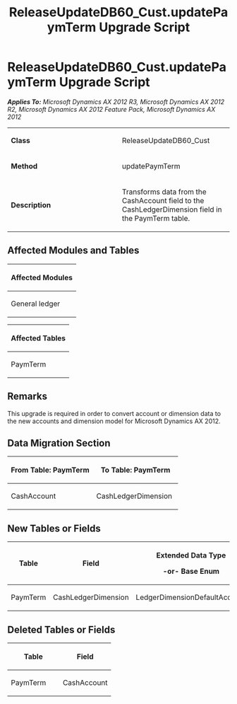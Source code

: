 ﻿---
title: ReleaseUpdateDB60_Cust.updatePaymTerm Upgrade Script
TOCTitle: ReleaseUpdateDB60_Cust.updatePaymTerm Upgrade Script
ms:assetid: 832cb081-9c6d-ddf9-94a9-ff6f1f2ba36f
ms:mtpsurl: https://msdn.microsoft.com/en-us/library/JJ685968(v=AX.60)
ms:contentKeyID: 49709421
ms.date: 05/18/2015
mtps_version: v=AX.60
---

# ReleaseUpdateDB60\_Cust.updatePaymTerm Upgrade Script 


_**Applies To:** Microsoft Dynamics AX 2012 R3, Microsoft Dynamics AX 2012 R2, Microsoft Dynamics AX 2012 Feature Pack, Microsoft Dynamics AX 2012_

<table>
<colgroup>
<col style="width: 50%" />
<col style="width: 50%" />
</colgroup>
<tbody>
<tr class="odd">
<td><p><strong>Class</strong></p></td>
<td><p>ReleaseUpdateDB60_Cust</p></td>
</tr>
<tr class="even">
<td><p><strong>Method</strong></p></td>
<td><p>updatePaymTerm</p></td>
</tr>
<tr class="odd">
<td><p><strong>Description</strong></p></td>
<td><p>Transforms data from the CashAccount field to the CashLedgerDimension field in the PaymTerm table.</p></td>
</tr>
</tbody>
</table>


## Affected Modules and Tables

<table>
<colgroup>
<col style="width: 100%" />
</colgroup>
<thead>
<tr class="header">
<th><p>Affected Modules</p></th>
</tr>
</thead>
<tbody>
<tr class="odd">
<td><p>General ledger</p></td>
</tr>
</tbody>
</table>


<table>
<colgroup>
<col style="width: 100%" />
</colgroup>
<thead>
<tr class="header">
<th><p>Affected Tables</p></th>
</tr>
</thead>
<tbody>
<tr class="odd">
<td><p>PaymTerm</p></td>
</tr>
</tbody>
</table>


## Remarks

This upgrade is required in order to convert account or dimension data to the new accounts and dimension model for Microsoft Dynamics AX 2012.

## Data Migration Section

<table>
<colgroup>
<col style="width: 50%" />
<col style="width: 50%" />
</colgroup>
<thead>
<tr class="header">
<th><p>From Table: PaymTerm</p></th>
<th><p>To Table: PaymTerm</p></th>
</tr>
</thead>
<tbody>
<tr class="odd">
<td><p>CashAccount</p></td>
<td><p>CashLedgerDimension</p></td>
</tr>
</tbody>
</table>


## New Tables or Fields

<table>
<colgroup>
<col style="width: 33%" />
<col style="width: 33%" />
<col style="width: 33%" />
</colgroup>
<thead>
<tr class="header">
<th><p>Table</p></th>
<th><p>Field</p></th>
<th><p>Extended Data Type</p>
<p>-or- Base Enum</p></th>
</tr>
</thead>
<tbody>
<tr class="odd">
<td><p>PaymTerm</p></td>
<td><p>CashLedgerDimension</p></td>
<td><p>LedgerDimensionDefaultAccount</p></td>
</tr>
</tbody>
</table>


## Deleted Tables or Fields

<table>
<colgroup>
<col style="width: 50%" />
<col style="width: 50%" />
</colgroup>
<thead>
<tr class="header">
<th><p>Table</p></th>
<th><p>Field</p></th>
</tr>
</thead>
<tbody>
<tr class="odd">
<td><p>PaymTerm</p></td>
<td><p>CashAccount</p></td>
</tr>
</tbody>
</table>

  


